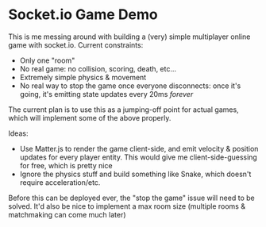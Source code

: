 # Socket.io Game Demo

This is me messing around with building a (very) simple multiplayer online game with socket.io. Current constraints:

* Only one "room"
* No real game: no collision, scoring, death, etc...
* Extremely simple physics & movement
* No real way to stop the game once everyone disconnects: once it's going, it's emitting state updates every 20ms _forever_

The current plan is to use this as a jumping-off point for actual games, which will implement some of the above properly.

Ideas:
* Use Matter.js to render the game client-side, and emit velocity & position updates for every player entity. This would give me client-side-guessing for free, which is pretty nice
* Ignore the physics stuff and build something like Snake, which doesn't require acceleration/etc.

Before this can be deployed ever, the "stop the game" issue will need to be solved. It'd also be nice to implement a max room size (multiple rooms & matchmaking can come much later)